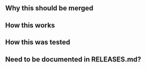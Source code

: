 ## Why this should be merged

## How this works

## How this was tested

## Need to be documented in RELEASES.md?
